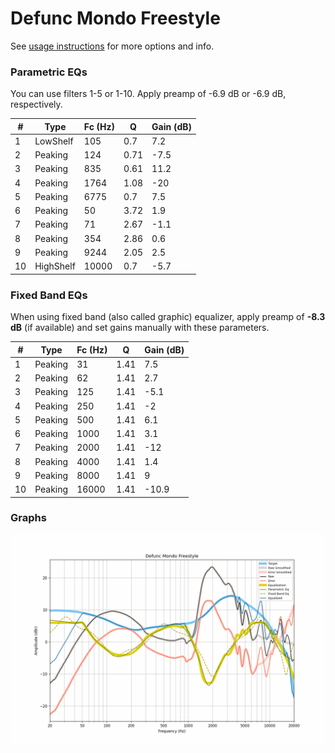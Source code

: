 # Defunc Mondo Freestyle
See [usage instructions](https://github.com/jaakkopasanen/AutoEq#usage) for more options and info.

### Parametric EQs
You can use filters 1-5 or 1-10. Apply preamp of -6.9 dB or -6.9 dB, respectively.

|   # | Type      |   Fc (Hz) |    Q |   Gain (dB) |
|-----|-----------|-----------|------|-------------|
|   1 | LowShelf  |       105 | 0.7  |         7.2 |
|   2 | Peaking   |       124 | 0.71 |        -7.5 |
|   3 | Peaking   |       835 | 0.61 |        11.2 |
|   4 | Peaking   |      1764 | 1.08 |       -20   |
|   5 | Peaking   |      6775 | 0.7  |         7.5 |
|   6 | Peaking   |        50 | 3.72 |         1.9 |
|   7 | Peaking   |        71 | 2.67 |        -1.1 |
|   8 | Peaking   |       354 | 2.86 |         0.6 |
|   9 | Peaking   |      9244 | 2.05 |         2.5 |
|  10 | HighShelf |     10000 | 0.7  |        -5.7 |

### Fixed Band EQs
When using fixed band (also called graphic) equalizer, apply preamp of **-8.3 dB** (if available) and set gains manually with these parameters.

|   # | Type    |   Fc (Hz) |    Q |   Gain (dB) |
|-----|---------|-----------|------|-------------|
|   1 | Peaking |        31 | 1.41 |         7.5 |
|   2 | Peaking |        62 | 1.41 |         2.7 |
|   3 | Peaking |       125 | 1.41 |        -5.1 |
|   4 | Peaking |       250 | 1.41 |        -2   |
|   5 | Peaking |       500 | 1.41 |         6.1 |
|   6 | Peaking |      1000 | 1.41 |         3.1 |
|   7 | Peaking |      2000 | 1.41 |       -12   |
|   8 | Peaking |      4000 | 1.41 |         1.4 |
|   9 | Peaking |      8000 | 1.41 |         9   |
|  10 | Peaking |     16000 | 1.41 |       -10.9 |

### Graphs
![](./Defunc%20Mondo%20Freestyle.png)
